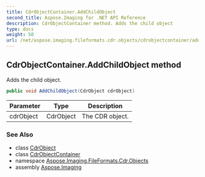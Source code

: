 ```yaml
---
title: CdrObjectContainer.AddChildObject
second_title: Aspose.Imaging for .NET API Reference
description: CdrObjectContainer method. Adds the child object
type: docs
weight: 50
url: /net/aspose.imaging.fileformats.cdr.objects/cdrobjectcontainer/addchildobject/
---
```

## CdrObjectContainer.AddChildObject method

Adds the child object.

```csharp
public void AddChildObject(CdrObject cdrObject)
```

| Parameter | Type | Description |
| --- | --- | --- |
| cdrObject | CdrObject | The CDR object. |

### See Also

* class [CdrObject](../../cdrobject/)
* class [CdrObjectContainer](../)
* namespace [Aspose.Imaging.FileFormats.Cdr.Objects](../../cdrobjectcontainer/)
* assembly [Aspose.Imaging](../../../)



